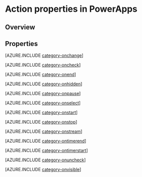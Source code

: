 <properties
    pageTitle="Action properties | Microsoft PowerApps"
    description="Reference material for properties such as OnSelect, OnChange, and OnVisible"
    services=""
    suite="powerapps"
    documentationCenter="na"
    authors="aftowen"
    manager="erikre"
    editor=""
    tags=""/>

<tags
   ms.service="powerapps"
   ms.devlang="na"
   ms.topic="article"
   ms.tgt_pltfrm="na"
   ms.workload="na"
   ms.date="03/07/2016"
   ms.author="anneta"/>

# Action properties in PowerApps #

## Overview ##

## Properties ##

[AZURE.INCLUDE [category-onchange](../../includes/category-onchange.md)]

[AZURE.INCLUDE [category-oncheck](../../includes/category-oncheck.md)]

[AZURE.INCLUDE [category-onend](../../includes/category-onend.md)]

[AZURE.INCLUDE [category-onhidden](../../includes/category-onhidden.md)]

[AZURE.INCLUDE [category-onpause](../../includes/category-onpause.md)]

[AZURE.INCLUDE [category-onselect](../../includes/category-onselect.md)]

[AZURE.INCLUDE [category-onstart](../../includes/category-onstart.md)]

[AZURE.INCLUDE [category-onstop](../../includes/category-onstop.md)]

[AZURE.INCLUDE [category-onstream](../../includes/category-onstream.md)]

[AZURE.INCLUDE [category-ontimerend](../../includes/category-ontimerend.md)]

[AZURE.INCLUDE [category-ontimerstart](../../includes/category-ontimerstart.md)]

[AZURE.INCLUDE [category-onuncheck](../../includes/category-onuncheck.md)]

[AZURE.INCLUDE [category-onvisible](../../includes/category-onvisible.md)]
